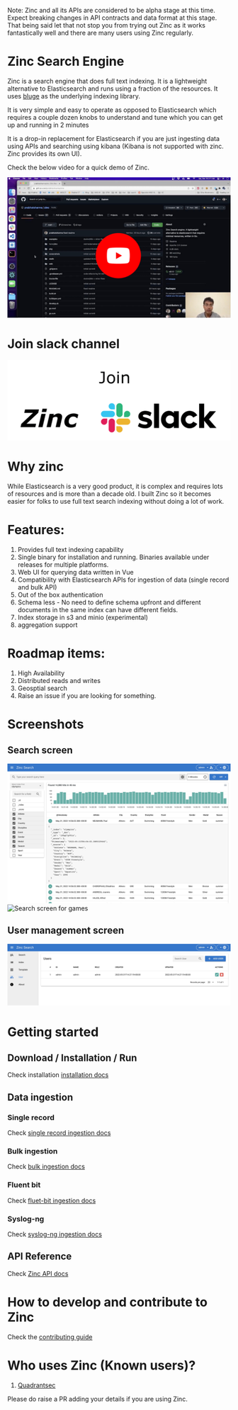 Note: Zinc and all its APIs are considered to be alpha stage at this time. Expect breaking changes in API contracts and data format at this stage. That being said let that not stop you from trying out Zinc as it works fantastically well and there are many users using Zinc regularly. 
# Zinc Search Engine

Zinc is a search engine that does full text indexing. It is a lightweight alternative to Elasticsearch and runs using a fraction of the resources. It uses [bluge](https://github.com/blugelabs/bluge) as the underlying indexing library.

It is very simple and easy to operate as opposed to Elasticsearch which requires a couple dozen knobs to understand and tune which you can get up and running in 2 minutes

It is a drop-in replacement for Elasticsearch if you are just ingesting data using APIs and searching using kibana (Kibana is not supported with zinc. Zinc provides its own UI).

Check the below video for a quick demo of Zinc.

[![Zinc Youtube](./screenshots/zinc-youtube.jpg)](https://www.youtube.com/watch?v=aZXtuVjt1ow)

# Join slack channel

[![Slack](./screenshots/slack.png)](https://join.slack.com/t/zinc-nvh4832/shared_invite/zt-11r96hv2b-UwxUILuSJ1duzl_6mhJwVg)

# Why zinc

  While Elasticsearch is a very good product, it is complex and requires lots of resources and is more than a decade old. I built Zinc so it becomes easier for folks to use full text search indexing without doing a lot of work.

# Features:

1. Provides full text indexing capability
2. Single binary for installation and running. Binaries available under releases for multiple platforms.
3. Web UI for querying data written in Vue
4. Compatibility with Elasticsearch APIs for ingestion of data (single record and bulk API)
5. Out of the box authentication
6. Schema less - No need to define schema upfront and different documents in the same index can have different fields.
7. Index storage in s3 and minio (experimental)
8. aggregation support

# Roadmap items:
1. High Availability
1. Distributed reads and writes
1. Geosptial search
1. Raise an issue if you are looking for something.

# Screenshots

## Search screen
![Search screen 1](./screenshots/search_screen.jpg)
![Search screen for games](./screenshots/search_screen_paris.jpg)

## User management screen
![Users screen](./screenshots/users_screen.jpg)

# Getting started


## Download / Installation / Run

Check installation [installation docs](https://docs.zinclabs.io/04_installation/)


## Data ingestion

### Single record

Check [single record ingestion docs](https://docs.zinclabs.io/ingestion/single-record/)

### Bulk ingestion

Check [bulk ingestion docs](https://docs.zinclabs.io/ingestion/bulk-ingestion/#bulk-ingestion)

### Fluent bit

Check [fluet-bit ingestion docs](https://docs.zinclabs.io/ingestion/fluent-bit/)

### Syslog-ng

Check [syslog-ng ingestion docs](https://docs.zinclabs.io/ingestion/syslog-ng/)

## API Reference

Check [Zinc API docs](https://docs.zinclabs.io/API%20Reference/)


# How to develop and contribute to Zinc

Check the [contributing guide](./CONTRIBUTING.md)

# Who uses Zinc (Known users)?

1. [Quadrantsec](https://quadrantsec.com/)

Please do raise a PR adding your details if you are using Zinc.



